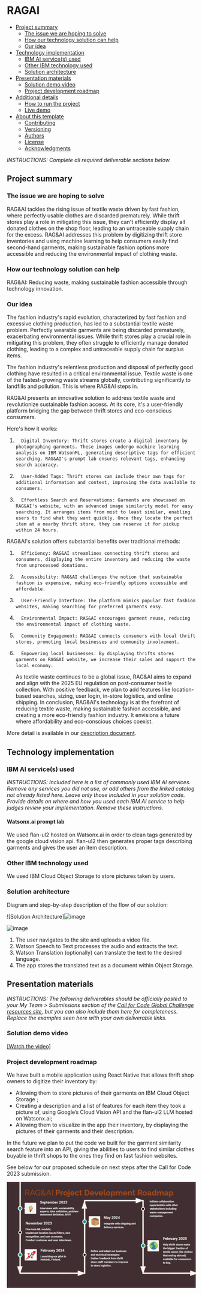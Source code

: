# RAGAI

- [Project summary](#project-summary)
  - [The issue we are hoping to solve](#the-issue-we-are-hoping-to-solve)
  - [How our technology solution can help](#how-our-technology-solution-can-help)
  - [Our idea](#our-idea)
- [Technology implementation](#technology-implementation)
  - [IBM AI service(s) used](#ibm-ai-services-used)
  - [Other IBM technology used](#other-ibm-technology-used)
  - [Solution architecture](#solution-architecture)
- [Presentation materials](#presentation-materials)
  - [Solution demo video](#solution-demo-video)
  - [Project development roadmap](#project-development-roadmap)
- [Additional details](#additional-details)
  - [How to run the project](#how-to-run-the-project)
  - [Live demo](#live-demo)
- [About this template](#about-this-template)
  - [Contributing](#contributing)
  - [Versioning](#versioning)
  - [Authors](#authors)
  - [License](#license)
  - [Acknowledgments](#acknowledgments)

_INSTRUCTIONS: Complete all required deliverable sections below._

## Project summary

### The issue we are hoping to solve

RAG&AI tackles the rising issue of textile waste driven by fast fashion, where perfectly usable clothes are discarded prematurely. While thrift stores play a role in mitigating this issue, they can't efficiently display all donated clothes on the shop floor, leading to an untraceable supply chain for the excess. RAG&AI addresses this problem by digitizing thrift store inventories and using machine learning to help consumers easily find second-hand garments, making sustainable fashion options more accessible and reducing the environmental impact of clothing waste.

### How our technology solution can help

RAG&AI: Reducing waste, making sustainable fashion accessible through technology innovation.

### Our idea

The fashion industry's rapid evolution, characterized by fast fashion and excessive clothing production, has led to a substantial textile waste problem. Perfectly wearable garments are being discarded prematurely, exacerbating environmental issues. While thrift stores play a crucial role in mitigating this problem, they often struggle to efficiently manage donated clothing, leading to a complex and untraceable supply chain for surplus items.

The fashion industry's relentless production and disposal of perfectly good clothing have resulted in a critical environmental issue. Textile waste is one of the fastest-growing waste streams globally, contributing significantly to landfills and pollution. This is where RAG&AI steps in.

RAG&AI presents an innovative solution to address textile waste and revolutionize sustainable fashion access. At its core, it's a user-friendly platform bridging the gap between thrift stores and eco-conscious consumers.

Here's how it works:

1.       Digital Inventory: Thrift stores create a digital inventory by photographing garments. These images undergo machine learning analysis on IBM WatsonML, generating descriptive tags for efficient searching. RAG&AI's prompt lab ensures relevant tags, enhancing search accuracy.
2.       User-Added Tags: Thrift stores can include their own tags for additional information and context, improving the data available to consumers.
3.       Effortless Search and Reservations: Garments are showcased on RAG&AI's website, with an advanced image similarity model for easy searching. It arranges items from most to least similar, enabling users to find what they want quickly. Once they locate the perfect item at a nearby thrift store, they can reserve it for pickup within 24 hours.

RAG&AI's solution offers substantial benefits over traditional methods:

1.       Efficiency: RAG&AI streamlines connecting thrift stores and consumers, displaying the entire inventory and reducing the waste from unprocessed donations.
2.       Accessibility: RAG&AI challenges the notion that sustainable fashion is expensive, making eco-friendly options accessible and affordable.
3.       User-Friendly Interface: The platform mimics popular fast fashion websites, making searching for preferred garments easy.
4.       Environmental Impact: RAG&AI encourages garment reuse, reducing the environmental impact of clothing waste.
5.       Community Engagement: RAG&AI connects consumers with local thrift stores, promoting local businesses and community involvement.
6.       Empowering local businesses: By displaying thrifts stores garments on RAG&AI website, we increase their sales and support the local economy.
    As textile waste continues to be a global issue, RAG&AI aims to expand and align with the 2025 EU regulation on post-consumer textile collection. With positive feedback, we plan to add features like location-based searches, sizing, user login, in-store logistics, and online shipping.
    In conclusion, RAG&AI's technology is at the forefront of reducing textile waste, making sustainable fashion accessible, and creating a more eco-friendly fashion industry. It envisions a future where affordability and eco-conscious choices coexist.

More detail is available in our [description document](./docs/DESCRIPTION.md).

## Technology implementation

### IBM AI service(s) used

_INSTRUCTIONS: Included here is a list of commonly used IBM AI services. Remove any services you did not use, or add others from the linked catalog not already listed here. Leave only those included in your solution code. Provide details on where and how you used each IBM AI service to help judges review your implementation. Remove these instructions._

#### Watsonx.ai prompt lab
We used flan-ul2 hosted on Watsonx.ai in order to clean tags generated by the google cloud vision api. flan-ul2 then generates proper tags describing garments and gives the user an item description.

### Other IBM technology used

We used IBM Cloud Object Storage to store pictures taken by users. 

### Solution architecture

Diagram and step-by-step description of the flow of our solution:

![Solution Architecture]![image](https://github.com/bwangsta/Ragai/assets/64659920/e00fd16e-985f-43b3-a5ed-afd078a40fbf)

![image](https://github.com/bwangsta/Ragai/assets/64659920/930d76a4-a215-461a-a8a7-caa5ac1ef9f2)

1. The user navigates to the site and uploads a video file.
2. Watson Speech to Text processes the audio and extracts the text.
3. Watson Translation (optionally) can translate the text to the desired language.
4. The app stores the translated text as a document within Object Storage.

## Presentation materials

_INSTRUCTIONS: The following deliverables should be officially posted to your My Team > Submissions section of the [Call for Code Global Challenge resources site](https://cfc-prod.skillsnetwork.site/), but you can also include them here for completeness. Replace the examples seen here with your own deliverable links._

### Solution demo video

[[Watch the video]](https://www.youtube.com/watch?v=by1pitBaU7Q)

### Project development roadmap

We have built a mobile application using React Native that allows thrift shop owners to digitize their inventory by:

- Allowing them to store pictures of their garments on IBM Cloud Object Storage ;
- Creating a description and a list of features for each item they took a picture of, using Google’s Cloud Vision API and the flan-ul2 LLM hosted on Watsonx.ai;
- Allowing them to visualize in the app their inventory, by displaying the pictures of their garments and their description.

In the future we plan to put the code we built for the garment similarity search feature into an API, giving the abilities to users to find similar clothes buyable in thrift shops to the ones they find on fast fashion websites.

See below for our proposed schedule on next steps after the Call for Code 2023 submission.

![Roadmap](./images/roadmap_final.jpg)

